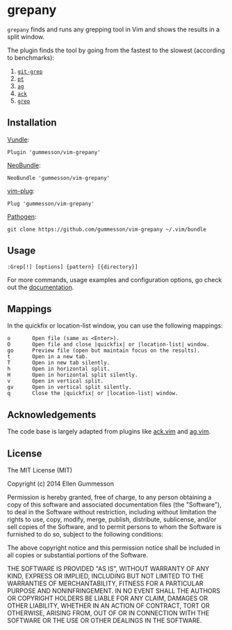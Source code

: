 # grepany

`grepany` finds and runs any grepping tool in Vim and shows the results in
a split window.

The plugin finds the tool by going from the fastest to the slowest (according
to benchmarks):

1. [`git-grep`](http://git-scm.com/docs/git-grep)
2. [`pt`](https://github.com/monochromegane/the_platinum_searcher)
3. [`ag`](http://geoff.greer.fm/ag/)
4. [`ack`](http://beyondgrep.com/)
5. [`grep`](http://www.gnu.org/software/grep/manual/grep.html)

## Installation

[Vundle](https://github.com/gmarik/Vundle.vim):

~~~ viml
Plugin 'gummesson/vim-grepany'
~~~

[NeoBundle](https://github.com/Shougo/neobundle.vim):

~~~ viml
NeoBundle 'gummesson/vim-grepany'
~~~

[vim-plug](https://github.com/junegunn/vim-plug):

~~~ viml
Plug 'gummesson/vim-grepany'
~~~

[Pathogen](https://github.com/tpope/vim-pathogen):

~~~ text
git clone https://github.com/gummesson/vim-grepany ~/.vim/bundle
~~~

## Usage

~~~ text
:Grep[!] [options] {pattern} [{directory}]
~~~

For more commands, usage examples and configuration options, go check out the
[documentation](doc/grepany.xt).

## Mappings

In the quickfix or location-list window, you can use the following mappings:

~~~ text
o       Open file (same as <Enter>).
O       Open file and close |quickfix| or |location-list| window.
go      Preview file (open but maintain focus on the results).
t       Open in a new tab.
T       Open in new tab silently.
h       Open in horizontal split.
H       Open in horizontal split silently.
v       Open in vertical split.
gv      Open in vertical split silently.
q       Close the |quickfix| or |location-list| window.
~~~

## Acknowledgements

The code base is largely adapted from plugins like
[ack.vim](https://github.com/mileszs/ack.vim) and
[ag.vim](https://github.com/rking/ag.vim).

## License

The MIT License (MIT)

Copyright (c) 2014 Ellen Gummesson

Permission is hereby granted, free of charge, to any person obtaining a copy of
this software and associated documentation files (the "Software"), to deal in
the Software without restriction, including without limitation the rights to
use, copy, modify, merge, publish, distribute, sublicense, and/or sell copies of
the Software, and to permit persons to whom the Software is furnished to do so,
subject to the following conditions:

The above copyright notice and this permission notice shall be included in all
copies or substantial portions of the Software.

THE SOFTWARE IS PROVIDED "AS IS", WITHOUT WARRANTY OF ANY KIND, EXPRESS OR
IMPLIED, INCLUDING BUT NOT LIMITED TO THE WARRANTIES OF MERCHANTABILITY, FITNESS
FOR A PARTICULAR PURPOSE AND NONINFRINGEMENT. IN NO EVENT SHALL THE AUTHORS OR
COPYRIGHT HOLDERS BE LIABLE FOR ANY CLAIM, DAMAGES OR OTHER LIABILITY, WHETHER
IN AN ACTION OF CONTRACT, TORT OR OTHERWISE, ARISING FROM, OUT OF OR IN
CONNECTION WITH THE SOFTWARE OR THE USE OR OTHER DEALINGS IN THE SOFTWARE.
